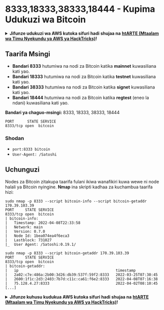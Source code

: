 # 8333,18333,38333,18444 - Kupima Udukuzi wa Bitcoin

<details>

<summary><strong>Jifunze udukuzi wa AWS kutoka sifuri hadi shujaa na</strong> <a href="https://training.hacktricks.xyz/courses/arte"><strong>htARTE (Mtaalam wa Timu Nyekundu ya AWS ya HackTricks)</strong></a><strong>!</strong></summary>

* Je, unafanya kazi katika **kampuni ya usalama wa mtandao**? Je, ungependa kuona **kampuni yako ikionekana katika HackTricks**? Au ungependa kupata ufikiaji wa **toleo jipya zaidi la PEASS au kupakua HackTricks kwa PDF**? Angalia [**MPANGO WA KUJIUNGA**](https://github.com/sponsors/carlospolop)!
* Gundua [**Familia ya PEASS**](https://opensea.io/collection/the-peass-family), mkusanyiko wetu wa kipekee wa [**NFTs**](https://opensea.io/collection/the-peass-family)
* Pata [**swag rasmi ya PEASS & HackTricks**](https://peass.creator-spring.com)
* **Jiunge na** [**💬**](https://emojipedia.org/speech-balloon/) [**Kikundi cha Discord**](https://discord.gg/hRep4RUj7f) au [**kikundi cha telegram**](https://t.me/peass) au **nifuatilie** kwenye **Twitter** 🐦[**@carlospolopm**](https://twitter.com/hacktricks_live)**.**
* **Shiriki mbinu zako za udukuzi kwa kuwasilisha PRs kwenye [repo ya hacktricks](https://github.com/carlospolop/hacktricks) na [repo ya hacktricks-cloud](https://github.com/carlospolop/hacktricks-cloud)**.

</details>

## Taarifa Msingi

* **Bandari 8333** hutumiwa na nodi za Bitcoin katika **mainnet** kuwasiliana kati yao.
* **Bandari 18333** hutumiwa na nodi za Bitcoin katika **testnet** kuwasiliana kati yao.
* **Bandari 38333** hutumiwa na nodi za Bitcoin katika **signet** kuwasiliana kati yao.
* **Bandari 18444** hutumiwa na nodi za Bitcoin katika **regtest** (eneo la ndani) kuwasiliana kati yao.

**Bandari ya chaguo-msingi:** 8333, 18333, 38333, 18444
```
PORT      STATE SERVICE
8333/tcp open  bitcoin
```
### Shodan

* `port:8333 bitcoin`
* `User-Agent: /Satoshi`

## Uchunguzi

Nodes za Bitcoin zitakupa taarifa fulani ikiwa wanafikiri kuwa wewe ni node halali ya Bitcoin nyingine. **Nmap** ina skripti kadhaa za kuchambua taarifa hizi:
```
sudo nmap -p 8333 --script bitcoin-info --script bitcoin-getaddr 170.39.103.39
PORT     STATE SERVICE
8333/tcp open  bitcoin
| bitcoin-info:
|   Timestamp: 2022-04-08T22:33:58
|   Network: main
|   Version: 0.7.0
|   Node Id: 1bea074ea4f6eca3
|   Lastblock: 731027
|_  User Agent: /Satoshi:0.19.1/

sudo nmap -p 8333 --script bitcoin-getaddr 170.39.103.39
PORT     STATE SERVICE
8333/tcp open  bitcoin
| bitcoin-getaddr:
|   ip                                            timestamp
|   2a02:c7e:486a:2b00:3d26:db39:537f:59f2:8333   2022-03-25T07:30:45
|   2600:1f1c:2d3:2403:7b7d:c11c:ca61:f6e2:8333   2022-04-08T07:16:38
|   75.128.4.27:8333                              2022-04-02T08:10:45
[...]
```
<details>

<summary><strong>Jifunze kuhusu kudukua AWS kutoka sifuri hadi shujaa na</strong> <a href="https://training.hacktricks.xyz/courses/arte"><strong>htARTE (Mtaalam wa Timu Nyekundu ya AWS ya HackTricks)</strong></a><strong>!</strong></summary>

* Je, unafanya kazi katika **kampuni ya usalama wa mtandao**? Je, ungependa kuona **kampuni yako ikionekana katika HackTricks**? Au ungependa kupata ufikiaji wa **toleo jipya zaidi la PEASS au kupakua HackTricks kwa PDF**? Angalia [**MPANGO WA KUJIUNGA**](https://github.com/sponsors/carlospolop)!
* Gundua [**Familia ya PEASS**](https://opensea.io/collection/the-peass-family), mkusanyiko wetu wa kipekee wa [**NFTs**](https://opensea.io/collection/the-peass-family)
* Pata [**swag rasmi ya PEASS & HackTricks**](https://peass.creator-spring.com)
* **Jiunge na** [**💬**](https://emojipedia.org/speech-balloon/) [**Kikundi cha Discord**](https://discord.gg/hRep4RUj7f) au [**kikundi cha telegram**](https://t.me/peass) au **nifuatilie** kwenye **Twitter** 🐦[**@carlospolopm**](https://twitter.com/hacktricks_live)**.**
* **Shiriki mbinu zako za kudukua kwa kuwasilisha PRs kwenye [repo ya hacktricks](https://github.com/carlospolop/hacktricks) na [repo ya hacktricks-cloud](https://github.com/carlospolop/hacktricks-cloud)**.

</details>
